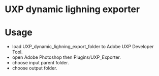 # UXP dynamic lighning exporter


# Usage

- load UXP_dynamic_lighning_export_folder to Adobe UXP Developer Tool.
- open Adobe Photoshop then Plugins/UXP_Exporter. 
- choose input parent folder.
- choose output folder. 